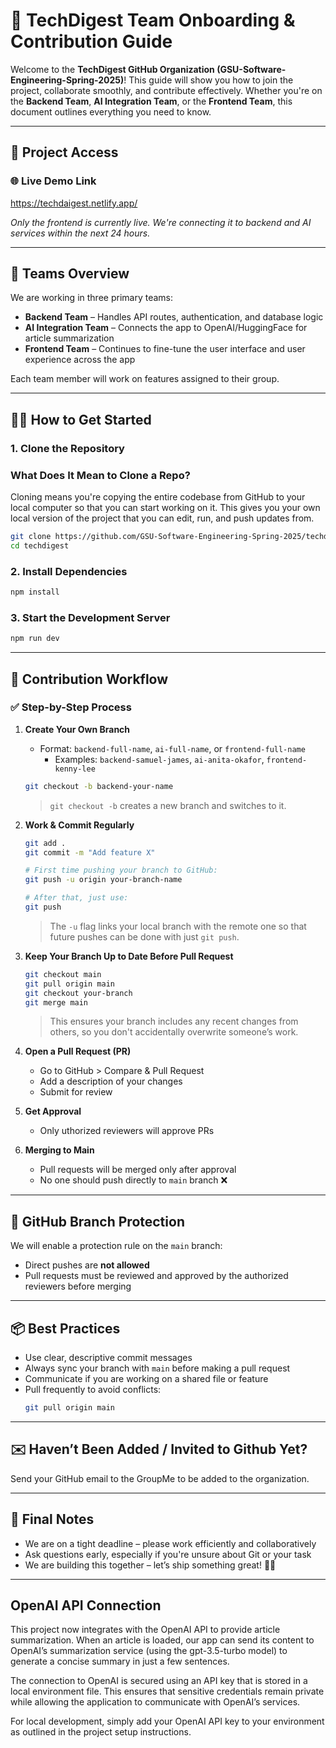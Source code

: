 # 🚀 TechDigest Team Onboarding & Contribution Guide

Welcome to the **TechDigest GitHub Organization (GSU-Software-Engineering-Spring-2025)**! This guide will show you how to join the project, collaborate smoothly, and contribute effectively. Whether you're on the **Backend Team**, **AI Integration Team**, or the **Frontend Team**, this document outlines everything you need to know.

---

## 🔗 Project Access

### 🌐 Live Demo Link

https://techdaigest.netlify.app/

_Only the frontend is currently live. We're connecting it to backend and AI services within the next 24 hours._

---

## 👥 Teams Overview

We are working in three primary teams:

-   **Backend Team** – Handles API routes, authentication, and database logic
-   **AI Integration Team** – Connects the app to OpenAI/HuggingFace for article summarization
-   **Frontend Team** – Continues to fine-tune the user interface and user experience across the app

Each team member will work on features assigned to their group.

---

## 🧑‍💻 How to Get Started
### 1. Clone the Repository

### What Does It Mean to Clone a Repo?

Cloning means you're copying the entire codebase from GitHub to your local computer so that you can start working on it. This gives you your own local version of the project that you can edit, run, and push updates from.



```bash
git clone https://github.com/GSU-Software-Engineering-Spring-2025/techdigest.git
cd techdigest
```

### 2. Install Dependencies

```bash
npm install
```

### 3. Start the Development Server

```bash
npm run dev
```

---

## 🔁 Contribution Workflow

### ✅ Step-by-Step Process

1. **Create Your Own Branch**

    - Format: `backend-full-name`, `ai-full-name`, or `frontend-full-name`
        - Examples: `backend-samuel-james`, `ai-anita-okafor`, `frontend-kenny-lee`

    ```bash
    git checkout -b backend-your-name
    ```

    > `git checkout -b` creates a new branch and switches to it.

2. **Work & Commit Regularly**

    ```bash
    git add .
    git commit -m "Add feature X"

    # First time pushing your branch to GitHub:
    git push -u origin your-branch-name

    # After that, just use:
    git push
    ```

    > The `-u` flag links your local branch with the remote one so that future pushes can be done with just `git push`.

3. **Keep Your Branch Up to Date Before Pull Request**

    ```bash
    git checkout main
    git pull origin main
    git checkout your-branch
    git merge main
    ```

    > This ensures your branch includes any recent changes from others, so you don't accidentally overwrite someone’s work.

4. **Open a Pull Request (PR)**

    - Go to GitHub > Compare & Pull Request
    - Add a description of your changes
    - Submit for review

5. **Get Approval**

    - Only uthorized reviewers will approve PRs

6. **Merging to Main**
    - Pull requests will be merged only after approval
    - No one should push directly to `main` branch ❌

---

## 🔐 GitHub Branch Protection

We will enable a protection rule on the `main` branch:

-   Direct pushes are **not allowed**
-   Pull requests must be reviewed and approved by the authorized reviewers before merging

---

## 📦 Best Practices

-   Use clear, descriptive commit messages
-   Always sync your branch with `main` before making a pull request
-   Communicate if you are working on a shared file or feature
-   Pull frequently to avoid conflicts:
    ```bash
    git pull origin main
    ```

---

## ✉️ Haven’t Been Added / Invited to Github Yet?

Send your GitHub email to the GroupMe to be added to the organization.

---

## 🧠 Final Notes

-   We are on a tight deadline – please work efficiently and collaboratively
-   Ask questions early, especially if you're unsure about Git or your task
-   We are building this together – let’s ship something great! 💪🏽

---

## OpenAI API Connection

This project now integrates with the OpenAI API to provide article summarization. When an article is loaded, our app can send its content to OpenAI’s summarization service (using the gpt-3.5-turbo model) to generate a concise summary in just a few sentences.

The connection to OpenAI is secured using an API key that is stored in a local environment file. This ensures that sensitive credentials remain private while allowing the application to communicate with OpenAI’s services.

For local development, simply add your OpenAI API key to your environment as outlined in the project setup instructions.
